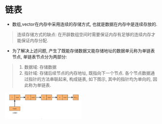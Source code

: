# 链表
- 数组,vector在内存中采用连续的存储方式, 也就是数据在内存中是连续存放的.
> 连续存储方式的缺点: 在开辟数组空间时需要保证内存有足够的连续内存才能保证内存分配.

- 为了解决上述问题, 产生了既能存储数据又能存储地址的数据单元称为单链表节点, 单链表节点分为两部分:
> 1. 数据域: 存储数据
> 2. 指针域: 存储后续节点的内存地址, 既指向下一个节点.
> 各个节点数据通过指针的方法串联起来, 构成链表, 如下图示, 其中的指针均为单向的, 因此称为单链表.

<img src="../../image/linked_list.png" width="50%" height="50%" />

